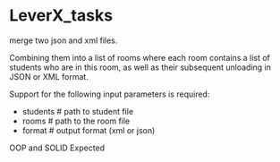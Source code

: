 # LeverX_tasks
merge two json and xml files.

Сombining them into a list of rooms where each room contains a list of students who
are in this room, as well as their subsequent unloading in JSON or XML format.

Support for the following input parameters is required:
- students # path to student file
- rooms # path to the room file
- format # output format (xml or json)

OOP and SOLID Expected
